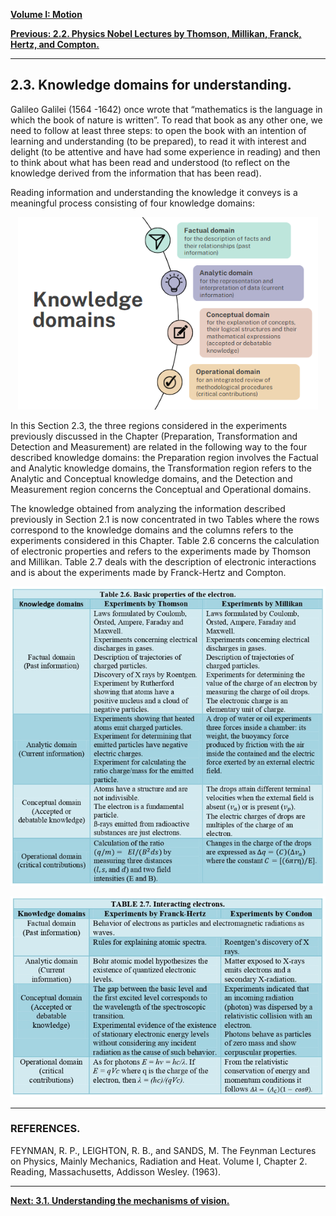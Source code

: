 [**Volume I: Motion**](./volume-I.md)

[**Previous: 2.2. Physics Nobel Lectures by Thomson, Millikan, Franck, Hertz, and Compton.**](./vol-I-chap-2-sect-2.md) 

***

## **2.3. Knowledge domains for understanding.** 

Galileo Galilei (1564 -1642) once wrote that “mathematics is the language in which the book of nature is written”. To read that book as any other one, we need to follow at least three steps: to open the book with an intention of learning and understanding (to be prepared), to read it with interest and delight (to be attentive and have had some experience in reading) and then to think about what has been read and understood (to reflect on the knowledge derived from the information that has been read).

Reading information and understanding the knowledge it conveys is a meaningful process consisting of four knowledge domains:


<p align="center" width="100%">
    <img width="480" src="https://github.com/modphysnobel/modphysnobel.github.io/blob/main/docs/vol-I/figs/Vol-I-chap-2-sect-3-Fig1.PNG?raw=true"> 
</p>

In this Section 2.3, the three regions considered in the experiments previously discussed in the Chapter (Preparation, Transformation and Detection and Measurement) are related in the following way to the four described knowledge domains: the Preparation region involves the Factual and Analytic knowledge domains, the Transformation region refers to the Analytic and Conceptual knowledge domains, and the Detection and Measurement region concerns the Conceptual and Operational domains.

The knowledge obtained from analyzing the information described previously in Section 2.1 is now concentrated in two Tables where the rows correspond to the knowledge domains and the columns refers to the experiments considered in this Chapter. Table 2.6 concerns the calculation of electronic properties and refers to the experiments made by Thomson and Millikan. Table 2.7 deals with the description of electronic interactions and is about the experiments made by Franck-Hertz and Compton.


<p align="center" width="100%">
    <img width="600" src="https://github.com/modphysnobel/modphysnobel.github.io/blob/main/docs/vol-I/figs/Tabla%202.6.PNG?raw=true"> 
</p>

<p align="center" width="100%">
    <img width="600" src="https://github.com/modphysnobel/modphysnobel.github.io/blob/main/docs/vol-I/figs/Tabla%202.7bis.PNG?raw=true"> 
</p>


***

### **REFERENCES.**
 
FEYNMAN, R. P., LEIGHTON, R. B., and SANDS, M. The Feynman Lectures on Physics, Mainly Mechanics, Radiation and Heat. Volume I, Chapter 2. Reading, Massachusetts, Addisson Wesley. (1963).

***

[**Next: 3.1.  Understanding the mechanisms of vision.**](./vol-I-chap-3-sect-1.md)